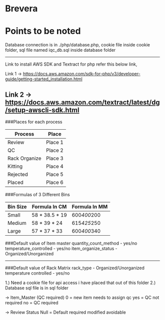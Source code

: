 # Brevera 
# Points to be noted

Database connection is in ./php/database.php,
 cookie file inside cookie folder,
 sql file named iqc_db.sql inside database folder

---
Link to install AWS SDK and Textract for php refer this below link,

Link 1 -> https://docs.aws.amazon.com/sdk-for-php/v3/developer-guide/getting-started_installation.html

Link 2 -> https://docs.aws.amazon.com/textract/latest/dg/setup-awscli-sdk.html
---

###Places for each process

| Process       | Place         |
| ------------- | ------------- |
| Review        | Place 1       | Place Review
| QC            | Place 2       | Place QC
| Rack Organize | Place 3       | Place RO
| Kitting       | Place 4       | Place Kitting
| Rejected      | Place 5       | Item Rejected
| Placed        | Place 6       | Item placed in rack

###Formulas of 3 Different Bins

| Bin Size      | Formula In CM  | Formula In MM |
| ------------- | -------------- | --------------|
|Small          | 58 * 38.5 * 19 | 600*400*200  |
| Medium        | 58 * 39 * 24   | 615*425*250  |
| Large         | 57 * 37 * 33   | 600*400*340  |

###Default value of Item master
quantity_count_method - yes/no
temperature_controlled - yes/no
item_organize_status - Organized/Unorganized

---

###Default value of Rack Matrix
rack_type - Organized/Unorganized
temperature controlled - yes/no


1.) Need a cookie file for api access i have placed that out of this folder
2.) Database sql file is in sql folder


-> Item_Master (QC required)
    0 = new item needs to assign qc
    yes = QC not required
    no = QC required

-> Review Status
    Null = Default
    required
    modified
    avoidable














 

